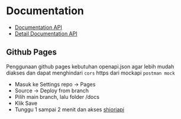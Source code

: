 # Documentation

- [Documentation API](./openapi.html)
- [Detail Documentation API](https://github.com/dhino12/shioriapi)

## Github Pages
Penggunaan github pages kebutuhan openapi.json agar lebih mudah diakses dan dapat menghindari `cors` https dari mockapi `postman mock`

- Masuk ke Settings repo → Pages
- Source → Deploy from branch
- Pilih main branch, lalu folder /docs
- Klik Save
- Tunggu 1 sampai 2 menit dan akses [shioriapi](https://dhino12.github.io/ahioriapi/)